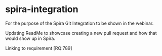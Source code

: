 # spira-integration
For the purpose of the Spira Git Integration to be shown in the webinar.

Updating ReadMe to showcase creating a new pull request and how that would show up in Spira.

Linking to requirement [RQ:789]
